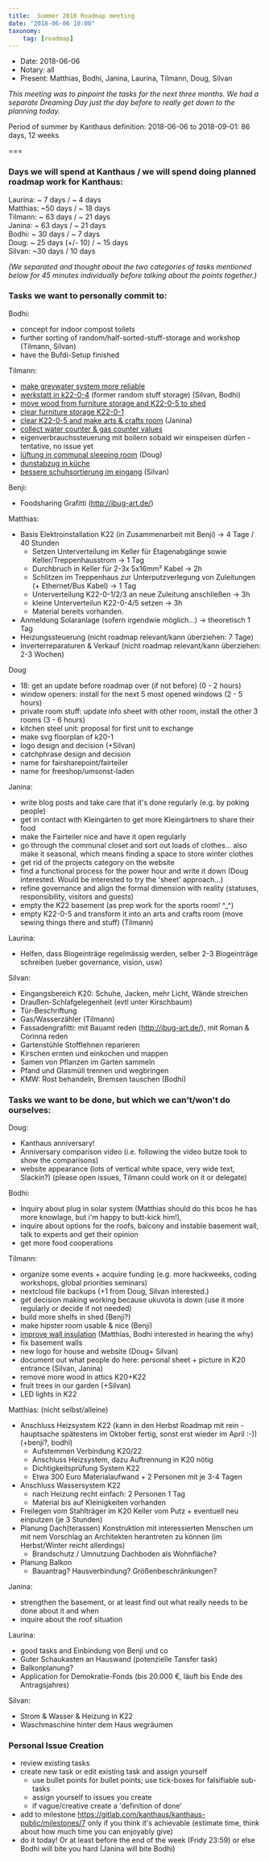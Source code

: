 ```yaml
---
title:  Summer 2018 Roadmap meeting
date: "2018-06-06 10:00"
taxonomy:
    tag: [roadmap]
---
```


- Date: 2018-06-06
- Notary: all
- Present: Matthias, Bodhi, Janina, Laurina, Tilmann, Doug, Silvan

_This meeting was to pinpoint the tasks for the next three months. We had a separate Dreaming Day just the day before to really get down to the planning today._

Period of summer by Kanthaus definition: 2018-06-06 to 2018-09-01: 86 days, 12 weeks

===

### Days we will spend at Kanthaus / we will spend doing planned roadmap work for Kanthaus:

Laurina: ~ 7 days / ~ 4 days  
Matthias: ~50 days / ~ 18 days  
Tilmann: ~ 63 days / ~ 21 days  
Janina: ~ 63 days / ~ 21 days  
Bodhi: ~ 30 days / ~ 7 days  
Doug: ~ 25 days (+/- 10) / ~ 15 days  
Silvan: ~30 days / 10 days  

_(We separated and thought about the two categories of tasks mentioned below for 45 minutes individually before talking about the points together.)_

### Tasks we want to personally commit to:

Bodhi:
- concept for indoor compost toilets
- further sorting of random/half-sorted-stuff-storage and workshop (Tilmann, Silvan)
- have the Bufdi-Setup finished

Tilmann:
- [make greywater system more reliable](https://gitlab.com/kanthaus/kanthaus-public/issues/103)
- [werkstatt in k22-0-4](https://gitlab.com/kanthaus/kanthaus-public/issues/105) (former random stuff storage) (Silvan, Bodhi)
- [move wood from furniture storage and K22-0-5 to shed](https://gitlab.com/kanthaus/kanthaus-public/issues/106)
- [clear furniture storage K22-0-1](https://gitlab.com/kanthaus/kanthaus-public/issues/109)
- [clear K22-0-5 and make arts & crafts room](https://gitlab.com/kanthaus/kanthaus-public/issues/110) (Janina)
- [collect water counter & gas counter values](https://gitlab.com/kanthaus/kanthaus-public/issues/77)
- eigenverbrauchssteuerung mit boilern sobald wir einspeisen dürfen - tentative, no issue yet
- [lüftung in communal sleeping room](https://gitlab.com/kanthaus/kanthaus-public/issues/112) (Doug)
- [dunstabzug in küche](https://gitlab.com/kanthaus/kanthaus-public/issues/114)
- [bessere schuhsortierung im eingang](https://gitlab.com/kanthaus/kanthaus-public/issues/72) (Silvan)

Benji:
- Foodsharing Grafitti (http://ibug-art.de/)

Matthias:
- Basis Elektroinstallation K22 (in Zusammenarbeit mit Benji) -> 4 Tage / 40 Stunden
  - Setzen Unterverteilung im Keller für Etagenabgänge sowie Keller/Treppenhausstrom -> 1 Tag
  - Durchbruch in Keller für 2-3x 5x16mm² Kabel -> 2h
  - Schlitzen im Treppenhaus zur Unterputzverlegung von Zuleitungen (+ Ethernet/Bus Kabel) -> 1 Tag
  - Unterverteilung K22-0-1/2/3 an neue Zuleitung anschließen -> 3h
  - kleine Unterverteilun K22-0-4/5 setzen -> 3h
  - Material bereits vorhanden.
- Anmeldung Solaranlage (sofern irgendwie möglich...) -> theoretisch 1 Tag
- Heizungssteuerung (nicht roadmap relevant/kann überziehen: 7 Tage)
- Inverterreparaturen & Verkauf (nicht roadmap relevant/kann überziehen: 2-3 Wochen)

Doug
- 18: get an update before roadmap over (if not before) (0 - 2 hours)
- window openers: install for the next 5 most opened windows (2 - 5 hours)
- private room stuff: update info sheet with other room, install the other 3 rooms (3 - 6 hours)
- kitchen steel unit: proposal for first unit to exchange
- make svg floorplan of k20-1
- logo design and decision (+Silvan)
- catchphrase design and decision
- name for fairsharepoint/fairteiler
- name for freeshop/umsonst-laden

Janina:
- write blog posts and take care that it's done regularly (e.g. by poking people)
- get in contact with Kleingärten to get more Kleingärtners to share their food
- make the Fairteiler nice and have it open regularly
- go through the communal closet and sort out loads of clothes... also make it seasonal, which means finding a space to store winter clothes
- get rid of the projects category on the website
- find a functional process for the power hour and write it down (Doug interested. Would be interested to try the 'sheet' approach...)
- refine governance and align the formal dimension with reality (statuses, responsibility, visitors and guests)
- empty the K22 basement (as prep work for the sports room! ^\_^)
- empty K22-0-5 and transform it into an arts and crafts room (move sewing things there and stuff) (Tilmann)

Laurina:
- Helfen, dass Blogeinträge regelmässig werden, selber 2-3 Blogeinträge schreiben (ueber governance, vision, usw)

Silvan:
- Eingangsbereich K20: Schuhe, Jacken, mehr Licht, Wände streichen
- Draußen-Schlafgelegenheit (evtl unter Kirschbaum)
- Tür-Beschriftung
- Gas/Wasserzähler (Tilmann)
- Fassadengrafitti: mit Bauamt reden (http://ibug-art.de/), mit Roman & Corinna reden
- Gartenstühle Stofflehnen reparieren
- Kirschen ernten und einkochen und mappen
- Samen von Pflanzen im Garten sammeln
- Pfand und Glasmüll trennen und wegbringen
- KMW: Rost behandeln, Bremsen tauschen (Bodhi)

### Tasks we want to be done, but which we can't/won't do ourselves:

Doug:
- Kanthaus anniversary!
- Anniversary comparison video (i.e. following the video butze took to show the comparisons)
- website appearance (lots of vertical white space, very wide text, Slackin?) (please open issues, Tilmann could work on it or delegate)

Bodhi:
- Inquiry about plug in solar system (Matthias should do this bcos he has more knowlage, but i'm happy to butt-kick him!),
- inquire about options for the roofs, balcony and instable basement wall, talk to experts and get their opinion
- get more food cooperations

Tilmann:
- organize some events + acquire funding (e.g. more hackweeks, coding workshops, global priorities seminars)
- nextcloud file backups (+1 from Doug, Silvan interested.)
- get decision making working because ukuvota is down (use it more regularly or decide if not needed)
- build more shelfs in shed (Benji?)
- make hipster room usable & nice (Benji)
- [improve wall insulation](https://gitlab.com/kanthaus/kanthaus-public/issues/116) (Matthias, Bodhi interested in hearing the why)
- fix basement walls
- new logo for house and website (Doug+ Silvan)
- document out what people do here: personal sheet + picture in K20 entrance (Silvan, Janina)
- remove more wood in attics K20+K22
- fruit trees in our garden (+Silvan)
- LED lights in K22

Matthias:
(nicht selbst/alleine)
- Anschluss Heizsystem K22 (kann in den Herbst Roadmap mit rein - hauptsache spätestens im Oktober fertig, sonst erst wieder im April :-)) (+benji?, bodhi)
  - Aufstemmen Verbindung K20/22
  - Anschluss Heizsystem, dazu Auftrennung in K20 nötig
  - Dichtigkeitsprüfung System K22
  - Etwa 300 Euro Materialaufwand + 2 Personen mit je 3-4 Tagen
- Anschluss Wassersystem K22
  - nach Heizung recht einfach: 2 Personen 1 Tag
  - Material bis auf Kleinigkeiten vorhanden
- Freilegen vom Stahlträger im K20 Keller vom Putz + eventuell neu einputzen (je 3 Stunden)
- Planung Dach(terassen) Konstruktion mit interessierten Menschen um mit nem Vorschlag an Architekten herantreten zu können (im Herbst/Winter reicht allerdings)
  - Brandschutz / Umnutzung Dachboden als Wohnfläche?
- Planung Balkon
  - Bauantrag? Hausverbindung? Größenbeschränkungen?

Janina:
- strengthen the basement, or at least find out what really needs to be done about it and when
- inquire about the roof situation

Laurina:
- good tasks and Einbindung von Benji und co
- Guter Schaukasten an Hauswand (potenzielle Tansfer task)
- Balkonplanung?
- Application for Demokratie-Fonds (bis 20.000 €, läuft bis Ende des Antragsjahres)

Silvan:
- Strom & Wasser & Heizung in K22
- Waschmaschine hinter dem Haus wegräumen

### Personal Issue Creation
- review existing tasks
- create new task or edit existing task and assign yourself
    - use bullet points for bullet points; use tick-boxes for falsifiable sub-tasks
    - assign yourself to issues you create
    - if vague/creative create a 'definition of done'
- add to milestone https://gitlab.com/kanthaus/kanthaus-public/milestones/7 only if you think it's achievable (estimate time, think about how much time you can enjoyably give)
- do it today! Or at least before the end of the week (Fridy 23:59) or else Bodhi will bite you hard (Janina will bite Bodhi)
